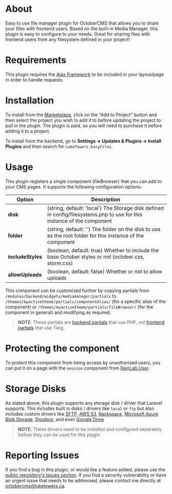 # About

Easy to use file manager plugin for OctoberCMS that allows you to share your files with frontend users. Based on the built-in Media Manager, this plugin is easy to configure to your needs. Great for sharing files with frontend users from any filesystem defined in your project!

# Requirements

This plugin requires the [Ajax Framework](https://octobercms.com/docs/cms/ajax) to be included in your layout/page in order to handle requests.

# Installation

To install from the [Marketplace](https://octobercms.com/plugin/luketowers-easyfiles), click on the "Add to Project" button and then select the project you wish to add it to before updating the project to pull in the plugin. The plugin is paid, so you will need to purchase it before adding it to a project.

To install from the backend, go to **Settings -> Updates & Plugins -> Install Plugins** and then search for `LukeTowers.EasyFiles`.

# Usage

This plugin registers a single component (fileBrowser) that you can add to your CMS pages. It supports the following configuration options:

Option | Description
------------- | -------------
**disk** | (string, default: 'local') The Storage disk defined in config/filesystems.php to use for this instance of the component
**folder** | (string, default: '') The folder on the disk to use as the root folder for this instance of the component
**includeStyles** | (boolean, default: true) Whether to include the base October styles or not (october.css, storm.css)
**allowUploads** | (boolean, default: false) Whether or not to allow uploads

This component can be customized further by copying partials from `/modules/backend/widgets/mediamanager/partials` to `/themes/myactivetheme/partials/componentAlias/` (for a specific alias of the component) or `/themes/myactivetheme/partials/fileBrowser/` (for the component in general) and modifying as required.

> **NOTE**: These partials are [backend partials](https://octobercms.com/docs/backend/views-partials) that use PHP, not [frontend partials](https://octobercms.com/docs/cms/partials) that use Twig.

# Protecting the component

To protect this component from being access by unauthorized users, you can put it on a page with the `session` component from [RainLab.User](https://octobercms.com/plugin/rainlab-user).

<a name="storage-disks"></a>
# Storage Disks

As stated above, this plugin supports any storage disk / driver that Laravel supports. This includes built in disks / drivers like `local` or `ftp` but also includes custom drivers like [SFTP](https://github.com/thephpleague/flysystem-sftp), [AWS S3](http://octobercms.com/plugin/october-drivers), [Rackspace](http://octobercms.com/plugin/october-drivers), [Microsoft Azure Blob Storage](http://octobercms.com/plugin/pvaass-azurefiledriver), [Dropbox](https://octobercms.com/plugin/renatio-dropboxadapter), and even [Google Drive](https://octobercms.com/plugin/luketowers-gdrivefilesystemdriver)

> **NOTE**: These drivers need to be installed and configured separately before they can be used for this plugin

# Reporting Issues

If you find a bug in this plugin, or would like a feature added, please use the [public repository's Issues section](https://github.com/LukeTowers/oc-easyfiles-public-plugin/issues). If you find a security vulnerability or have an urgent issue that needs to be addressed, please contact me directly at octobercms@luketowers.ca.
